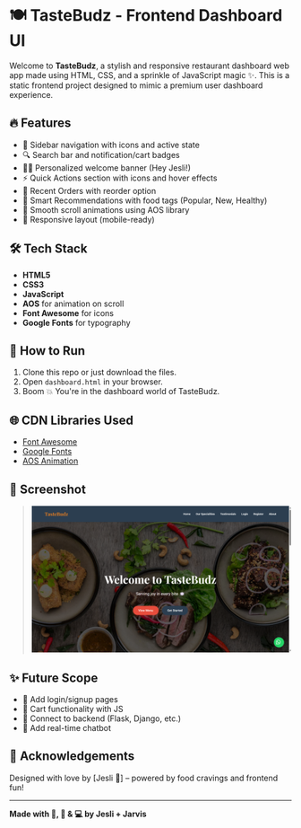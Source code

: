 # 🍽️ TasteBudz - Frontend Dashboard UI

Welcome to **TasteBudz**, a stylish and responsive restaurant dashboard web app made using HTML, CSS, and a sprinkle of JavaScript magic ✨. This is a static frontend project designed to mimic a premium user dashboard experience.

## 🔥 Features

- 🧭 Sidebar navigation with icons and active state
- 🔍 Search bar and notification/cart badges
- 🙋‍♀️ Personalized welcome banner (Hey Jesli!)
- ⚡ Quick Actions section with icons and hover effects
- 🧾 Recent Orders with reorder option
- 🧠 Smart Recommendations with food tags (Popular, New, Healthy)
- 🎨 Smooth scroll animations using AOS library
- 🍰 Responsive layout (mobile-ready)

## 🛠️ Tech Stack

- **HTML5**
- **CSS3**
- **JavaScript**
- **AOS** for animation on scroll
- **Font Awesome** for icons
- **Google Fonts** for typography


## 🚀 How to Run

1. Clone this repo or just download the files.
2. Open `dashboard.html` in your browser.
3. Boom 💥 You're in the dashboard world of TasteBudz.

## 🌐 CDN Libraries Used

- [Font Awesome](https://cdnjs.com/libraries/font-awesome)
- [Google Fonts](https://fonts.google.com/)
- [AOS Animation](https://michalsnik.github.io/aos/)

## 📸 Screenshot

> ![dashboard screenshot](image.png)

## ✨ Future Scope

- 🔐 Add login/signup pages
- 🛒 Cart functionality with JS
- 🍕 Connect to backend (Flask, Django, etc.)
- 💬 Add real-time chatbot

## 🙌 Acknowledgements

Designed with love by [Jesli 💛] – powered by food cravings and frontend fun!

---

**Made with 🍔, 🎨 & 💻 by Jesli + Jarvis**
